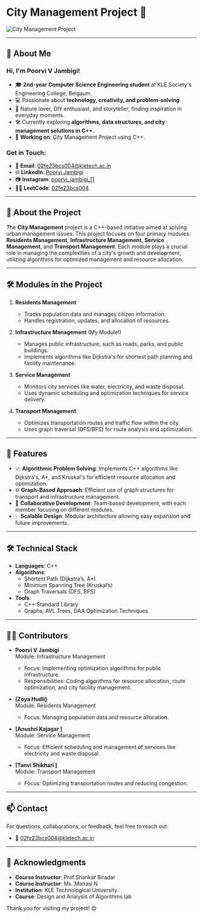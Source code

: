 # City Management Project 🌆  

![City Management Project](https://example.com/city-management-cpp-project-front-page.jpg)  

---

## 👋 About Me  

### Hi, I'm **Poorvi V Jambigi**!  
- 🎓 **2nd-year Computer Science Engineering student** at KLE Society's Engineering College, Belgaum.  
- 💻 Passionate about **technology, creativity, and problem-solving**.  
- 🌿 Nature lover, DIY enthusiast, and storyteller, finding inspiration in everyday moments.  
- 🛠 Currently exploring **algorithms, data structures, and city management solutions in C++**.  
- 🔭 **Working on**: City Management Project using C++.  

### Get in Touch:  
- 📧 **Email**: [02fe23bcs004@kletech.ac.in](mailto:02fe23bcs004@kletech.ac.in)  
- 🌐 **LinkedIn**: [Poorvi Jambigi](https://linkedin.com/in/poorvi-jambigi)  
- 📷 **Instagram**: [poorvi_jambigi_11](https://instagram.com/poorvi_jambigi_11)  
- 👩‍💻 **LeetCode**: [02fe23bcs004](https://leetcode.com/02fe23bcs004)  

---

## 🌟 About the Project  

The **City Management** project is a C++-based initiative aimed at solving urban management issues. This project focuses on four primary modules: **Residents Management**, **Infrastructure Management**, **Service Management**, and **Transport Management**. Each module plays a crucial role in managing the complexities of a city's growth and development, utilizing algorithms for optimized management and resource allocation.  

---

## 🛠 Modules in the Project  

1. **Residents Management**  
   - Tracks population data and manages citizen information.  
   - Handles registration, updates, and allocation of resources.  

2. **Infrastructure Management** (My Module!)  
   - Manages public infrastructure, such as roads, parks, and public buildings.  
   - Implements algorithms like Dijkstra's for shortest path planning and facility maintenance.  

3. **Service Management**  
   - Monitors city services like water, electricity, and waste disposal.  
   - Uses dynamic scheduling and optimization techniques for service delivery.  

4. **Transport Management**  
   - Optimizes transportation routes and traffic flow within the city.  
   - Uses graph traversal (DFS/BFS) for route analysis and optimization.  

---

## 🚀 Features  

- 📈 **Algorithmic Problem Solving**: Implements C++ algorithms like Dijkstra's, A*, and Kruskal's for efficient resource allocation and optimization.  
- 🌐 **Graph-Based Approach**: Efficient use of graph structures for transport and infrastructure management.  
- 🤝 **Collaborative Development**: Team-based development, with each member focusing on different modules.  
- 💡 **Scalable Design**: Modular architecture allowing easy expansion and future improvements.  

---

## 🛠 Technical Stack  

- **Languages**: C++  
- **Algorithms**:  
  - Shortest Path (Dijkstra’s, A*)  
  - Minimum Spanning Tree (Kruskal’s)  
  - Graph Traversals (DFS, BFS)  
- **Tools**:  
  - C++ Standard Library  
  - Graphs, AVL Trees, DAA Optimization Techniques  

---

## 👨‍💻 Contributors  

- **Poorvi V Jambigi**  
   Module: Infrastructure Management  
   - Focus: Implementing optimization algorithms for public infrastructure.  
   - Responsibilities: Coding algorithms for resource allocation, route optimization, and city facility management.  

- **[Zoya Hudli]**  
   Module: Residents Management  
   - Focus: Managing population data and resource allocation.  

- **[Anushri Kajagar ]**  
   Module: Service Management  
   - Focus: Efficient scheduling and management of services like electricity and waste disposal.  

- **[Tanvi Shikhari ]**  
   Module: Transport Management  
   - Focus: Optimizing transportation routes and reducing congestion.  

---

## 📫 Contact  

For questions, collaborations, or feedback, feel free to reach out:  
- 📧 [02fe23bcs004@kletech.ac.in](mailto:02fe23bcs004@kletech.ac.in)  

---

## 🌟 Acknowledgments  

- **Course Instructor**: Prof.Shankar Biradar
- **Course Instructor**: Ms .Manasi N   
- **Institution**: KLE Technological University  
- **Course**: Design and Analysis of Algorithms lab 

Thank you for visiting my project! 😊  

